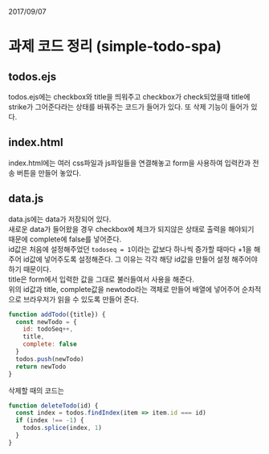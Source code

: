 2017/09/07

# 과제 코드 정리 (simple-todo-spa)

## todos.ejs
todos.ejs에는 checkbox와 title을 띄워주고 checkbox가 check되었을때 title에 strike가 그어준다라는 상태를 바꿔주는 코드가 들어가 있다. 또 삭제 기능이 들어가 있다.  

## index.html
index.html에는 여러 css파일과 js파일들을 연결해놓고 form을 사용하여 입력칸과 전송 버튼을 만들어 놓았다.  

## data.js
data.js에는 data가 저장되어 있다.  
새로운 data가 들어왔을 경우 checkbox에 체크가 되지않은 상태로 출력을 해야되기 때문에 complete에 false를 넣어준다.  
id값은 처음에 설정해주었던 `todoseq = 1`이라는 값보다 하나씩 증가할 때마다 +1을 해주어 id값에 넣어주도록 설정해준다. 그 이유는 각각 해당 id값을 만들어 설정 해주어야 하기 때문이다.  
title은 form에서 입력한 값을 그대로 불러들여서 사용을 해준다.  
위의 id값과 title, complete값을 newtodo라는 객체로 만들어 배열에 넣어주어 순차적으로 브라우저가 읽을 수 있도록 만들어 준다.  
```js
function addTodo({title}) {
  const newTodo = {
    id: todoSeq++,
    title,
    complete: false
  }
  todos.push(newTodo)
  return newTodo
}
```
삭제할 때의 코드는 
```js
function deleteTodo(id) {
  const index = todos.findIndex(item => item.id === id)
  if (index !== -1) {
    todos.splice(index, 1)
  }
}
```